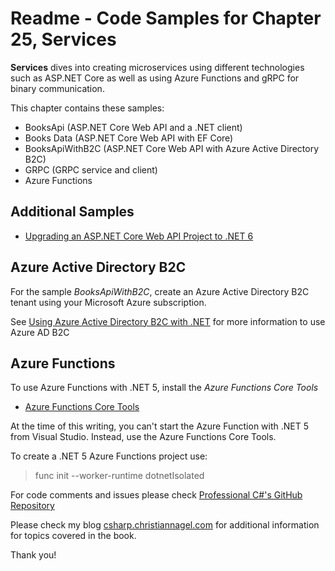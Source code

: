 # Readme - Code Samples for Chapter 25, Services

**Services** dives into creating microservices using different technologies such as ASP.NET Core as well as using Azure Functions and gRPC for binary communication.

This chapter contains these samples:

* BooksApi (ASP.NET Core Web API and a .NET client)
* Books Data (ASP.NET Core Web API with EF Core)
* BooksApiWithB2C (ASP.NET Core Web API with Azure Active Directory B2C)
* GRPC (GRPC service and client)
* Azure Functions

## Additional Samples

* [Upgrading an ASP.NET Core Web API Project to .NET 6](https://csharp.christiannagel.com/2022/02/22/upgrading-an-asp-net-core-web-api-project-to-net-6/)

## Azure Active Directory B2C

For the sample *BooksApiWithB2C*, create an Azure Active Directory B2C tenant using your Microsoft Azure subscription.

See [Using Azure Active Directory B2C with .NET](https://csharp.christiannagel.com/2022/02/09/aadb2c/) for more information to use Azure AD B2C

## Azure Functions

To use Azure Functions with .NET 5, install the *Azure Functions Core Tools*

* [Azure Functions Core Tools](https://docs.microsoft.com/en-us/azure/azure-functions/functions-run-local)

At the time of this writing, you can't start the Azure Function with .NET 5 from Visual Studio. Instead, use the Azure Functions Core Tools. 

To create a .NET 5 Azure Functions project use:

> func init --worker-runtime dotnetIsolated

For code comments and issues please check [Professional C#'s GitHub Repository](https://github.com/ProfessionalCSharp/ProfessionalCSharp2021)

Please check my blog [csharp.christiannagel.com](https://csharp.christiannagel.com "csharp.christiannagel.com") for additional information for topics covered in the book.

Thank you!